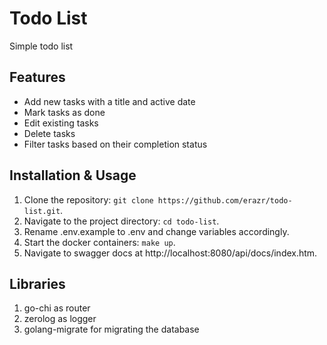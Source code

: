 # Todo List

Simple todo list

## Features

- Add new tasks with a title and active date
- Mark tasks as done
- Edit existing tasks
- Delete tasks
- Filter tasks based on their completion status

## Installation & Usage

1. Clone the repository: `git clone https://github.com/erazr/todo-list.git`.
2. Navigate to the project directory: `cd todo-list`.
3. Rename .env.example to .env and change variables accordingly.
4. Start the docker containers: `make up`.
5. Navigate to swagger docs at http://localhost:8080/api/docs/index.htm.

## Libraries

1. go-chi as router
2. zerolog as logger
3. golang-migrate for migrating the database
